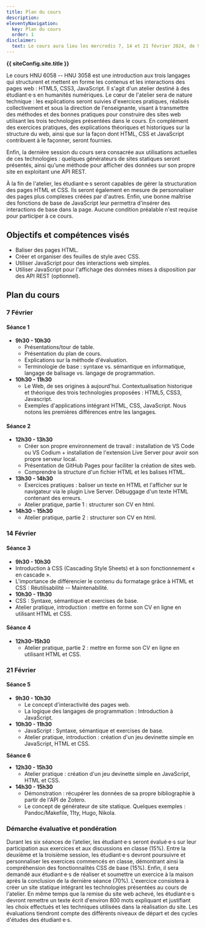 ```yaml
---
title: Plan du cours
description: 
eleventyNavigation:
  key: Plan du cours
  order: 1
disclaimer:
  text: Le cours aura lieu les mercredis 7, 14 et 21 février 2024, de 9h30 à 11h30 et de 12h30 à 15h30.
---
```


**{{ siteConfig.site.title }}**

Le cours HNU 6058 -- HNU 3058 est une introduction aux trois langages qui structurent et mettent en forme les contenus et les interactions des pages web&nbsp;: HTML5, CSS3, JavaScript. Il s'agit d'un atelier destiné à des étudiant·e·s en humanités numériques. Le cœur de l'atelier sera de nature technique : les explications seront suivies d'exercices pratiques, réalisés collectivement et sous la direction de l'enseignante, visant à transmettre des méthodes et des bonnes pratiques pour construire des sites web utilisant les trois technologies présentées dans le cours. En complément des exercices pratiques, des explications théoriques et historiques sur la structure du web, ainsi que sur la façon dont HTML, CSS et JavaScript contribuent à le façonner, seront fournies.

Enfin, la dernière session du cours sera consacrée aux utilisations actuelles de ces technologies : quelques générateurs de sites statiques seront présentés, ainsi qu'une méthode pour afficher des données sur son propre site en exploitant une API REST. 

À la fin de l'atelier, les étudiant·e·s seront capables de gérer la structuration des pages HTML et CSS. Ils seront également en mesure de personnaliser des pages plus complexes créées par d'autres. Enfin, une bonne maîtrise des fonctions de base de JavaScript leur permettra d'insérer des interactions de base dans la page. 
Aucune condition préalable n'est requise pour participer à ce cours.
    
    
      
## Objectifs et compétences visés
- Baliser des pages HTML. 
- Créer et organiser des feuilles de style avec CSS. 
- Utiliser JavaScript pour des interactions web simples.
- Utiliser JavaScript pour l'affichage des données mises à disposition par des API REST (optionnel).

## Plan du cours
### 7 Février
#### Séance 1
- **9h30 - 10h30**
  - Présentations/tour de table.
  - Présentation du plan de cours. 
  - Explications sur la méthode d'évaluation. 
  - Terminologie de base : syntaxe vs. sémantique en informatique, langage de balisage vs. langage de programmation.
- **10h30 - 11h30**
  - Le Web, de ses origines à aujourd'hui. Contextualisation historique et théorique des trois technologies proposées : HTML5, CSS3, Javascript.
  - Exemples d'applications intégrant HTML, CSS, JavaScript. Nous notons les premières différences entre les langages.

#### Séance 2
- **12h30 - 13h30**
  - Créer son propre environnement de travail : installation de VS Code ou VS Codium + installation de l'extension Live Server pour avoir son propre serveur local.
  - Présentation de GitHub Pages pour faciliter la création de sites web.
  - Comprendre la structure d'un fichier HTML et les balises HTML.
- **13h30 - 14h30**
  - Exercices pratiques : baliser un texte en HTML et l'afficher sur le navigateur via le plugin Live Server. Débuggage d'un texte HTML contenant des erreurs.
  - Atelier pratique, partie 1 : structurer son CV en html.
- **14h30 - 15h30**
  - Atelier pratique, partie 2 : structurer son CV en html.
 

### 14 Février
#### Séance 3
- **9h30 - 10h30**
 - Introduction à CSS (Cascading Style Sheets) et à son fonctionnement « en cascade ».
 - L'importance de différencier le contenu du formatage grâce à HTML et CSS : Réutilisabilité -- Maintenabilité.
- **10h30 - 11h30**
- CSS : Syntaxe, sémantique et exercises de base.
- Atelier pratique, introduction : mettre en forme son CV en ligne en utilisant HTML et CSS.

#### Séance 4
- **12h30-15h30**
  - Atelier pratique, partie 2 : mettre en forme son CV en ligne en utilisant HTML et CSS.

### 21 Février
#### Séance 5
- **9h30 - 10h30**
  - Le concept d'interactivité des pages web.
  - La logique des langages de programmation : Introduction à JavaScript.
- **10h30 - 11h30**
  - JavaScript : Syntaxe, sémantique et exercises de base.
  - Atelier pratique, introduction : création d'un jeu devinette simple en JavaScript, HTML et CSS.

**Séance 6**
- **12h30 - 15h30**
  - Atelier pratique : création d'un jeu devinette simple en JavaScript, HTML et CSS.
- **14h30 - 15h30**
  - Démonstration : récupérer les données de sa propre bibliographie à partir de l'API de Zotero.
  - Le concept de générateur de site statique. Quelques exemples : Pandoc/Makefile, 11ty, Hugo, Nikola.

### Démarche évaluative et pondération
Durant les six séances de l’atelier, les étudiant·e·s seront évalué·e·s sur leur participation aux exercices et aux discussions en classe (15%). Entre la deuxième et la troisième session, les étudiant·e·s devront poursuivre et personnaliser les exercices commencés en classe, démontrant ainsi la compréhension des fonctionnalités CSS de base (15%). Enfin, il sera demandé aux étudiant·e·s de réaliser et soumettre un exercice à la maison après la conclusion de la dernière séance (70%). L'exercice consistera à créer un site statique intégrant les technologies présentées au cours de l'atelier. En même temps que la remise du site web achevé, les étudiant·e·s devront remettre un texte écrit d'environ 800 mots expliquant et justifiant les choix effectués et les techniques utilisées dans la réalisation du site. Les évaluations tiendront compte des différents niveaux de départ et des cycles d'études des étudiant·e·s.